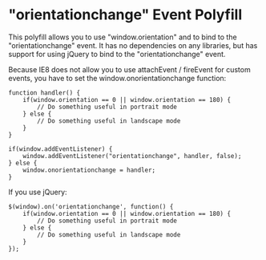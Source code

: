 "orientationchange" Event Polyfill
==================================

This polyfill allows you to use "window.orientation" and to bind to the "orientationchange" event.  It has
no dependencies on any libraries, but has support for using jQuery to bind to the "orientationchange" event.

Because IE8 does not allow you to use attachEvent / fireEvent for custom events, you have to set the
window.onorientationchange function:

	function handler() {
		if(window.orientation == 0 || window.orientation == 180) {
			// Do something useful in portrait mode
		} else {
			// Do something useful in landscape mode
		}
	}

	if(window.addEventListener) {
 		window.addEventListener("orientationchange", handler, false);
 	} else {
 		window.onorientationchange = handler;
	}

If you use jQuery:

	$(window).on('orientationchange', function() {
		if(window.orientation == 0 || window.orientation == 180) {
			// Do something useful in portrait mode
		} else {
			// Do something useful in landscape mode
		}
	});

